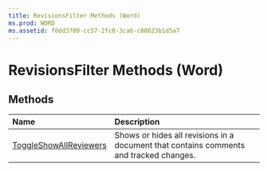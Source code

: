 ```yaml
---
title: RevisionsFilter Methods (Word)
ms.prod: WORD
ms.assetid: f0dd3709-cc57-2fc0-3ca6-c88623b1d5a7
---
```



# RevisionsFilter Methods (Word)

## Methods



|**Name**|**Description**|
|:-----|:-----|
|[ToggleShowAllReviewers](revisionsfilter-toggleshowallreviewers-method-word.md)|Shows or hides all revisions in a document that contains comments and tracked changes.|

